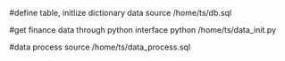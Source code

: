 #define table, initlize dictionary data
source /home/ts/db.sql

#get finance data through python interface
python /home/ts/data_init.py

#data process
source /home/ts/data_process.sql
